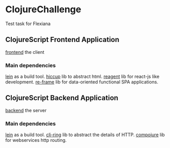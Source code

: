 # ClojureChallenge

Test task for Flexiana

## ClojureScript Frontend Application
[frontend](https://github.com/danielhvs/ClojureChallenge/tree/main/frontend) the client

### Main dependencies
[lein](https://leiningen.org/) as a build tool.
[hiccup](https://github.com/weavejester/hiccup) lib to abstract html.
[reagent](https://reagent-project.github.io/) lib for react-js like development.
[re-frame](https://github.com/day8/re-frame) lib for data-oriented functional SPA applications.

## ClojureScript Backend Application
[backend](https://github.com/danielhvs/ClojureChallenge/tree/main/backend) the server

### Main dependencies
[lein](https://leiningen.org/) as a build tool.
[clj-ring](https://github.com/ring-clojure/ring) lib to abstract the details of HTTP.
[compojure](https://github.com/weavejester/compojure) lib for webservices http routing.
